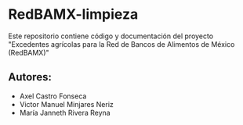 # RedBAMX-limpieza
Este repositorio contiene código y documentación del proyecto "Excedentes agrícolas para la Red de Bancos de Alimentos de México (RedBAMX)"

## Autores:
- Axel Castro Fonseca
- Victor Manuel Minjares Neriz
- María Janneth Rivera Reyna
